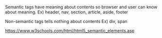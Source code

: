 Semantic tags have meaning about contents so browser and user can know about meaning.
Ex) header, nav, section, article, aside, footer

Non-semantic tags tells nothing about contents
Ex) div, span

https://www.w3schools.com/html/html5_semantic_elements.asp
